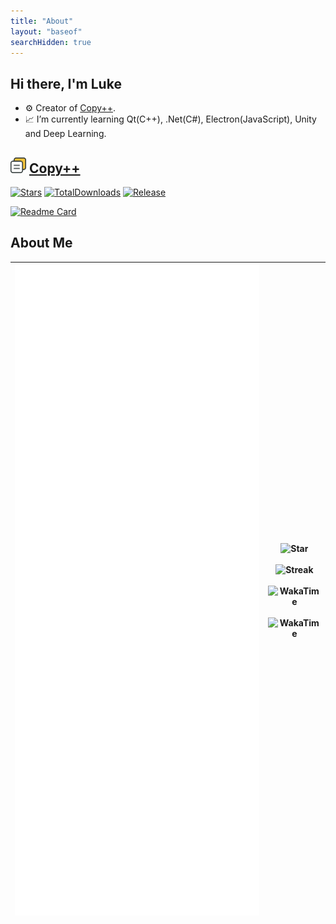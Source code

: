 ```yaml
---
title: "About"
layout: "baseof"
searchHidden: true
---
```


## Hi there, I'm Luke

- ⚙️ Creator of [Copy++](https://github.com/CopyPlusPlus).
- 📈 I’m currently learning Qt(C++), .Net(C#), Electron(JavaScript), Unity and Deep Learning.

## [<img src="https://github.com/wy-luke/wy-luke/blob/main/CopyPlusPlus.svg" width="25px">](https://github.com/CopyPlusPlus) [Copy++](https://github.com/CopyPlusPlus)

[![Stars](https://img.shields.io/github/stars/CopyPlusPlus/CopyPlusPlus?style=flat-square)](https://github.com/CopyPlusPlus/CopyPlusPlus)
[![TotalDownloads](https://img.shields.io/github/downloads/CopyPlusPlus/CopyPlusPlus/total.svg?style=flat-square)](https://github.com/CopyPlusPlus/CopyPlusPlus/releases)
[![Release](https://img.shields.io/github/v/release/CopyPlusPlus/CopyPlusPlus?style=flat-square)](https://github.com/CopyPlusPlus/CopyPlusPlus/releases)

[![Readme Card](https://github-readme-stats-eight-cyan.vercel.app/api/pin/?username=CopyPlusPlus&repo=CopyPlusPlus)](https://github.com/CopyPlusPlus/CopyPlusPlus)

## About Me

| <img src="https://github.com/wy-luke/wy-luke/blob/main/github-metrics.svg" alt="Metics" width="450"> | ![Star](https://github-readme-stats.vercel.app/api?username=wy-luke&count_private=true&show_icons=true) <br /><br /> ![Streak](https://github-readme-streak-stats.herokuapp.com/?user=wy-luke) <br /><br /> ![WakaTime](https://wakatime.com/share/@wy/08a13dc0-8b85-4099-9d4e-c9410e64dd79.svg) <br /><br /> ![WakaTime](https://wakatime.com/share/@wy/7bfd44cb-1532-4a25-8187-3de1041aa630.svg) |
| :--------------------------------------------------------------------------------------------------: | :------------------------------------------------------------------------------------------------------------------------------------------------------------------------------------------------------------------------------------------------------------------------------------------------------------------------------------------------------------------------------------------------------------------: |
